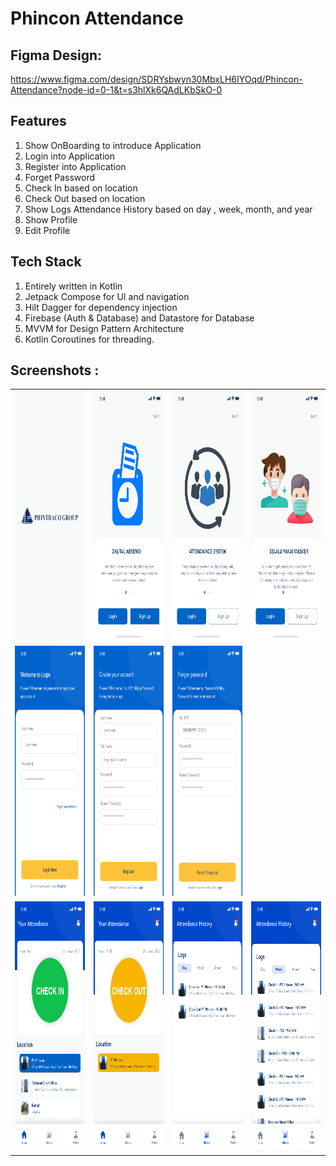# Phincon Attendance 

## Figma Design: 
https://www.figma.com/design/SDRYsbwyn30MbxLH6IYOqd/Phincon-Attendance?node-id=0-1&t=s3hlXk6QAdLKbSkO-0

## Features 
1. Show OnBoarding to introduce Application
2. Login into Application
3. Register into Application
4. Forget Password
5. Check In based on location
6. Check Out based on location
7. Show Logs Attendance History based on day , week, month, and year 
8. Show Profile 
9. Edit Profile

## Tech Stack 
1. Entirely written in Kotlin 
2. Jetpack Compose for UI and navigation
3. Hilt Dagger for dependency injection 
4. Firebase (Auth & Database) and Datastore for Database
5. MVVM for Design Pattern Architecture
6. Kotlin Coroutines for threading.

## Screenshots :
 <table align="center">
  <tr>
    <td><img src="https://github.com/atifa1110/PhinconAttendance/blob/master/SPLASHSCREEN.png" alt="Login"
         style="width:200px;height:400px;" </td>
     <td><img src="https://github.com/atifa1110/PhinconAttendance/blob/master/ONBOARDING.png" alt="Daftar1"
         style="width:200px;height:400px;" </td>
    <td><img src="https://github.com/atifa1110/PhinconAttendance/blob/master/ONBOARDING%202.png" alt="Daftar2"
         style="width:200px;height:400px;"></td>
   <td><img src="https://github.com/atifa1110/PhinconAttendance/blob/master/ONBOARDING%203.png" alt="Daftar3"
         style="width:200px;height:400px;"></td>
  </tr>
 
<tr>
    <td><img src="https://github.com/atifa1110/PhinconAttendance/blob/master/LOGIN.png" alt="Login"
         style="width:200px;height:400px;" </td>
     <td><img src="https://github.com/atifa1110/PhinconAttendance/blob/master/Register.png" alt="Daftar1"
         style="width:200px;height:400px;" </td>
    <td><img src="https://github.com/atifa1110/PhinconAttendance/blob/master/Reset%20Password.png" alt="Daftar2"
         style="width:200px;height:400px;"></td>
</tr>

<tr>
    <td><img src="https://github.com/atifa1110/PhinconAttendance/blob/master/Homepage%20-%20CheckIn.png" alt="Login"
         style="width:200px;height:400px;" </td>
     <td><img src="https://github.com/atifa1110/PhinconAttendance/blob/master/Homepage%20-%20CheckOut.png" alt="Daftar1"
         style="width:200px;height:400px;" </td>
    <td><img src="https://github.com/atifa1110/PhinconAttendance/blob/master/History.png" alt="Daftar2"
         style="width:200px;height:400px;"></td>
    <td><img src="https://github.com/atifa1110/PhinconAttendance/blob/master/History%20Week.png" alt="Daftar2"
         style="width:200px;height:400px;"></td>
</tr>
